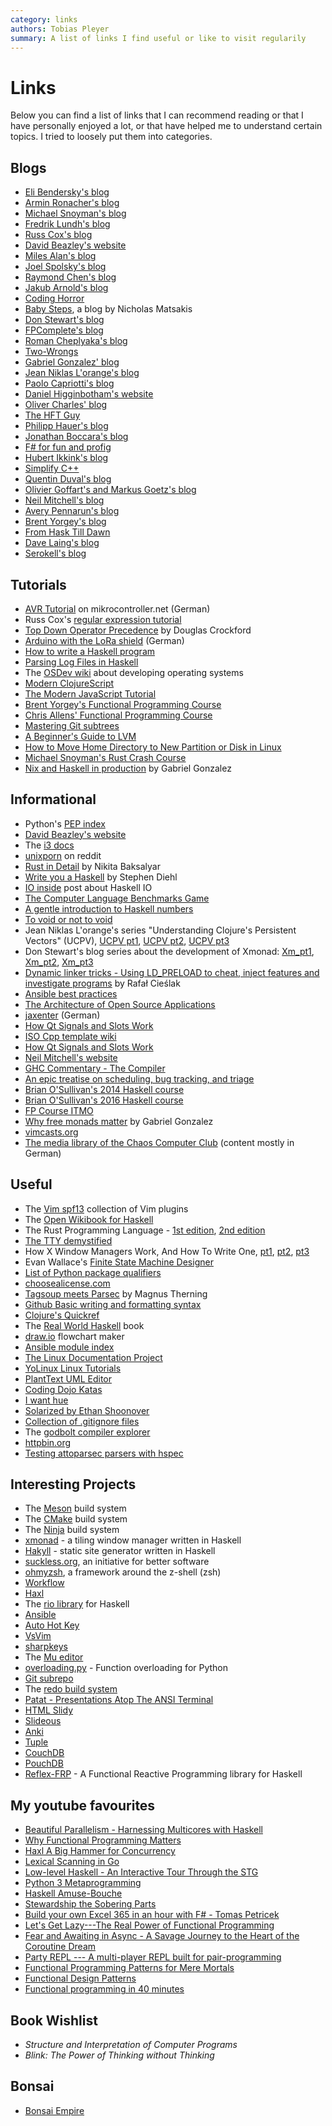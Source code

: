 ```yaml
---
category: links
authors: Tobias Pleyer
summary: A list of links I find useful or like to visit regularily
---
```


Links
=====

Below you can find a list of links that I can recommend reading or that
I have personally enjoyed a lot, or that have helped me to understand
certain topics. I tried to loosely put them into categories.

Blogs
-----

-   [Eli Bendersky\'s blog](http://eli.thegreenplace.net)
-   [Armin Ronacher\'s blog](http://lucumr.pocoo.org)
-   [Michael Snoyman\'s blog](https://www.snoyman.com/blog)
-   [Fredrik Lundh\'s blog](http://effbot.org)
-   [Russ Cox\'s blog](https://research.swtch.com/)
-   [David Beazley\'s website](http://www.dabeaz.com/)
-   [Miles Alan\'s blog](http://userbound.com/blog/)
-   [Joel Spolsky\'s blog](https://www.joelonsoftware.com/)
-   [Raymond Chen\'s blog](https://blogs.msdn.microsoft.com/oldnewthing)
-   [Jakub Arnold\'s blog](https://blog.jakuba.net/)
-   [Coding Horror](https://blog.codinghorror.com)
-   [Baby Steps](http://smallcultfollowing.com/babysteps/), a blog by
    Nicholas Matsakis
-   [Don Stewart\'s blog](https://donsbot.wordpress.com/)
-   [FPComplete\'s blog](https://www.fpcomplete.com/blog)
-   [Roman Cheplyaka\'s blog](https://ro-che.info/articles/)
-   [Two-Wrongs](https://two-wrongs.com/)
-   [Gabriel Gonzalez\' blog](http://www.haskellforall.com/)
-   [Jean Niklas L'orange\'s blog](https://hypirion.com/)
-   [Paolo Capriotti\'s blog](https://paolocapriotti.com/)
-   [Daniel Higginbotham\'s
    website](http://www.flyingmachinestudios.com/)
-   [Oliver Charles\' blog](https://ocharles.org.uk/blog/)
-   [The HFT Guy](https://thehftguy.com/)
-   [Philipp Hauer\'s blog](https://blog.philipphauer.de/)
-   [Jonathan Boccara\'s blog](http://www.fluentcpp.com/)
-   [F\# for fun and profig](https://fsharpforfunandprofit.com/)
-   [Hubert Ikkink\'s blog](http://mrhaki.blogspot.com/)
-   [Simplify C++](https://arne-mertz.de/)
-   [Quentin Duval\'s blog](https://deque.blog/)
-   [Olivier Goffart\'s and Markus Goetz\'s blog](https://woboq.com/)
-   [Neil Mitchell\'s blog](https://neilmitchell.blogspot.com/)
-   [Avery Pennarun\'s blog](https://apenwarr.ca/log/)
-   [Brent Yorgey\'s blog](https://byorgey.wordpress.com/)
-   [From Hask Till Dawn](https://alpmestan.com/)
-   [Dave Laing\'s blog](http://dlaing.org/)
-   [Serokell\'s blog](https://serokell.io/blog)

Tutorials
---------

-   [AVR
    Tutorial](https://www.mikrocontroller.net/articles/AVR-Tutorial) on
    mikrocontroller.net (German)
-   Russ Cox\'s [regular expression
    tutorial](https://swtch.com/~rsc/regexp/)
-   [Top Down Operator
    Precedence](http://javascript.crockford.com/tdop/tdop.html) by
    Douglas Crockford
-   [Arduino with the LoRa
    shield](https://stefan.schultheis.at/2017/lora-sensor-arduino-lora-shield/)
    (German)
-   [How to write a Haskell
    program](https://wiki.haskell.org/How_to_write_a_Haskell_program)
-   [Parsing Log Files in
    Haskell](https://www.schoolofhaskell.com/school/starting-with-haskell/libraries-and-frameworks/text-manipulation/attoparsec)
-   The [OSDev wiki](https://wiki.osdev.org/Main_Page) about developing
    operating systems
-   [Modern ClojureScript](https://github.com/magomimmo/modern-cljs)
-   [The Modern JavaScript Tutorial](http://javascript.info/)
-   [Brent Yorgey\'s Functional Programming
    Course](https://www.seas.upenn.edu/~cis194/spring13/lectures.html)
-   [Chris Allens\' Functional Programming
    Course](https://github.com/bitemyapp/fp-course)
-   [Mastering Git
    subtrees](https://medium.com/@porteneuve/mastering-git-subtrees-943d29a798ec)
-   [A Beginner\'s Guide to LVM](https://www.howtoforge.com/linux_lvm)
-   [How to Move Home Directory to New Partition or Disk in
    Linux](https://www.tecmint.com/move-home-directory-to-new-partition-disk-in-linux/)
-   [Michael Snoyman's Rust Crash
    Course](https://www.snoyman.com/blog/2018/10/introducing-rust-crash-course)
-   [Nix and Haskell in production](https://github.com/Gabriel439/haskell-nix)
    by Gabriel Gonzalez

Informational
-------------

-   Python\'s [PEP index](https://www.python.org/dev/peps/)
-   [David Beazley\'s website](http://www.dabeaz.com/)
-   The [i3 docs](http://i3wm.org/docs/)
-   [unixporn](https://www.reddit.com/r/unixporn/) on reddit
-   [Rust in Detail](http://nbaksalyar.github.io/) by Nikita Baksalyar
-   [Write you a Haskell](http://dev.stephendiehl.com/fun/index.html) by
    Stephen Diehl
-   [IO inside](https://wiki.haskell.org/IO_inside) post about Haskell
    IO
-   [The Computer Language Benchmarks
    Game](https://benchmarksgame.alioth.debian.org/)
-   [A gentle introduction to Haskell
    numbers](https://www.haskell.org/tutorial/numbers.html)
-   [To void or not to
    void](https://www.fpcomplete.com/blog/2017/07/to-void-or-to-void)
-   Jean Niklas L'orange\'s series \"Understanding Clojure\'s Persistent
    Vectors\" (UCPV), [UCPV
    pt1](https://hypirion.com/musings/understanding-persistent-vector-pt-1),
    [UCPV
    pt2](https://hypirion.com/musings/understanding-persistent-vector-pt-2),
    [UCPV
    pt3](https://hypirion.com/musings/understanding-persistent-vector-pt-3)
-   Don Stewart\'s blog series about the development of Xmonad:
    [Xm\_pt1](https://donsbot.wordpress.com/2007/05/01/roll-your-own-window-manager-part-1-defining-and-testing-a-model/),
    [Xm\_pt2](https://donsbot.wordpress.com/2007/05/17/roll-your-own-window-manager-tracking-focus-with-a-zipper/),
    [Xm\_pt3](https://donsbot.wordpress.com/2007/06/02/xmonad-a-success-for-pure-functional-data-and-quickcheck/)
-   [Dynamic linker tricks - Using LD\_PRELOAD to cheat, inject features
    and investigate
    programs](https://rafalcieslak.wordpress.com/2013/04/02/dynamic-linker-tricks-using-ld_preload-to-cheat-inject-features-and-investigate-programs/)
    by Rafał Cieślak
-   [Ansible best
    practices](http://docs.ansible.com/ansible/latest/user_guide/playbooks_best_practices.html)
-   [The Architecture of Open Source
    Applications](http://www.aosabook.org/en/index.html)
-   [jaxenter](https://jaxenter.de/) (German)
-   [How Qt Signals and Slots
    Work](https://woboq.com/blog/how-qt-signals-slots-work.html)
-   [ISO Cpp template wiki](https://isocpp.org/wiki/faq/templates)
-   [How Qt Signals and Slots
    Work](https://woboq.com/blog/how-qt-signals-slots-work.html)
-   [Neil Mitchell\'s website](https://ndmitchell.com/)
-   [GHC Commentary - The
    Compiler](https://ghc.haskell.org/trac/ghc/wiki/Commentary/Compiler)
-   [An epic treatise on scheduling, bug tracking, and
    triage](https://apenwarr.ca/log/20171213)
-   [Brian O\'Sullivan\'s 2014 Haskell
    course](http://www.scs.stanford.edu/14sp-cs240h/)
-   [Brian O\'Sullivan\'s 2016 Haskell
    course](http://www.scs.stanford.edu/16wi-cs240h/)
-   [FP Course ITMO](https://github.com/jagajaga/FP-Course-ITMO)
-   [Why free monads
    matter](http://www.haskellforall.com/2012/06/you-could-have-invented-free-monads.html)
    by Gabriel Gonzalez
-   [vimcasts.org](http://vimcasts.org/episodes/)
-   [The media library of the Chaos Computer Club](https://media.ccc.de/) 
    (content mostly in German)

Useful
------

-   The [Vim spf13](http://vim.spf13.com/) collection of Vim plugins
-   The [Open Wikibook for
    Haskell](https://en.wikibooks.org/wiki/Haskell)
-   The Rust Programming Language - [1st
    edition](https://doc.rust-lang.org/stable/book/first-edition/), [2nd
    edition](https://doc.rust-lang.org/stable/book/second-edition/)
-   [The TTY
    demystified](http://www.linusakesson.net/programming/tty/index.php)
-   How X Window Managers Work, And How To Write One,
    [pt1](https://seasonofcode.com/posts/how-x-window-managers-work-and-how-to-write-one-part-i.html),
    [pt2](https://seasonofcode.com/posts/how-x-window-managers-work-and-how-to-write-one-part-ii.html),
    [pt3](https://seasonofcode.com/posts/how-x-window-managers-work-and-how-to-write-one-part-iii.html)
-   Evan Wallace\'s [Finite State Machine
    Designer](http://www.madebyevan.com/fsm/)
-   [List of Python package
    qualifiers](https://pypi.python.org/pypi?%3Aaction=list_classifiers)
-   [choosealicense.com](https://choosealicense.com/licenses/)
-   [Tagsoup meets
    Parsec](http://therning.org/magnus/posts/2008-08-08-367-tagsoup-meet-parsec.html)
    by Magnus Therning
-   [Github Basic writing and formatting
    syntax](https://help.github.com/articles/basic-writing-and-formatting-syntax/)
-   [Clojure\'s Quickref](http://clojuredocs.org/quickref)
-   The [Real World Haskell](http://book.realworldhaskell.org/) book
-   [draw.io](https://www.draw.io/) flowchart maker
-   [Ansible module
    index](http://docs.ansible.com/ansible/latest/modules/modules_by_category.html)
-   [The Linux Documentation Project](http://tldp.org/)
-   [YoLinux Linux Tutorials](http://www.yolinux.com/TUTORIALS/)
-   [PlantText UML Editor](https://www.planttext.com/)
-   [Coding Dojo Katas](http://codingdojo.org/KataCatalogue/)
-   [I want hue](http://tools.medialab.sciences-po.fr/iwanthue/)
-   [Solarized by Ethan
    Shoonover](https://ethanschoonover.com/solarized/)
-   [Collection of .gitignore
    files](https://github.com/github/gitignore)
-   The [godbolt compiler explorer](https://godbolt.org/)
-   [httpbin.org](http://httpbin.org/)
-   [Testing attoparsec parsers with
    hspec](https://alpmestan.com/posts/2014-06-18-testing-attoparsec-parsers-with-hspec.html)

Interesting Projects
--------------------

-   The [Meson](http://mesonbuild.com/) build system
-   The [CMake](https://cmake.org/) build system
-   The [Ninja](https://ninja-build.org/) build system
-   [xmonad](http://xmonad.org/) - a tiling window manager written in
    Haskell
-   [Hakyll](https://jaspervdj.be/hakyll/) - static site generator
    written in Haskell
-   [suckless.org](http://suckless.org/), an initiative for better
    software
-   [ohmyzsh](http://ohmyz.sh/), a framework around the z-shell (zsh)
-   [Workflow](https://github.com/agocorona/Workflow)
-   [Haxl](https://github.com/facebook/Haxl)
-   The [rio library](https://github.com/commercialhaskell/rio) for
    Haskell
-   [Ansible](https://github.com/ansible/ansible)
-   [Auto Hot Key](https://autohotkey.com)
-   [VsVim](https://github.com/jaredpar/VsVim)
-   [sharpkeys](https://github.com/randyrants/sharpkeys)
-   The [Mu editor](https://codewith.mu/)
-   [overloading.py](https://github.com/bintoro/overloading.py) -
    Function overloading for Python
-   [Git subrepo](https://github.com/ingydotnet/git-subrepo)
-   The [redo build system](https://github.com/apenwarr/redo)
-   [Patat - Presentations Atop The ANSI
    Terminal](https://github.com/jaspervdj/patat)
-   [HTML Slidy](https://www.w3.org/Talks/Tools/Slidy2/Overview.html)
-   [Slideous](https://goessner.net/articles/slideous/)
-   [Anki](https://apps.ankiweb.net/)
-   [Tuple](https://screenheroreplacement.com/)
-   [CouchDB](https://couchdb.apache.org/)
-   [PouchDB](https://pouchdb.com/)
-   [Reflex-FRP](https://github.com/reflex-frp/reflex) - A Functional Reactive
    Programming library for Haskell

My youtube favourites
---------------------

-   [Beautiful Parallelism - Harnessing Multicores with Haskell
    ](https://www.youtube.com/watch?v=MOv71gAOP6M)
-   [Why Functional Programming Matters
    ](https://www.youtube.com/watch?v=XrNdvWqxBvA)
-   [Haxl A Big Hammer for Concurrency
    ](https://www.youtube.com/watch?v=sT6VJkkhy0o)
-   [Lexical Scanning in Go
    ](https://www.youtube.com/watch?v=HxaD_trXwRE)
-   [Low-level Haskell - An Interactive Tour Through the STG
    ](https://www.youtube.com/watch?v=-MFk7PIKYsg)
-   [Python 3 Metaprogramming
    ](https://www.youtube.com/watch?v=sPiWg5jSoZI)
-   [Haskell Amuse-Bouche
    ](https://www.youtube.com/watch?v=b9FagOVqxmI)
-   [Stewardship the Sobering Parts
    ](https://www.youtube.com/watch?v=2y5Pv4yN0b0)
-   [Build your own Excel 365 in an hour with F\# - Tomas Petricek
    ](https://www.youtube.com/watch?v=Bnm71YEt_lI)
-   [Let's Get Lazy---The Real Power of Functional Programming
    ](https://www.youtube.com/watch?v=ntWdmlrCheY)
-   [Fear and Awaiting in Async - A Savage Journey to the Heart of the
    Coroutine Dream](https://www.youtube.com/watch?v=E-1Y4kSsAFc)
-   [Party REPL --- A multi-player REPL built for pair-programming
    ](https://www.youtube.com/watch?v=AJING0Vigpg)
-   [Functional Programming Patterns for Mere Mortals
    ](https://www.youtube.com/watch?v=v9QGWbGppis)
-   [Functional Design Patterns
    ](https://www.youtube.com/watch?v=srQt1NAHYC0)
-   [Functional programming in 40 minutes
    ](https://www.youtube.com/watch?v=0if71HOyVjY)

Book Wishlist
-------------

-   *Structure and Interpretation of Computer Programs*
-   *Blink: The Power of Thinking without Thinking*

Bonsai
------

-   [Bonsai Empire](http://www.bonsaiempire.de/)
